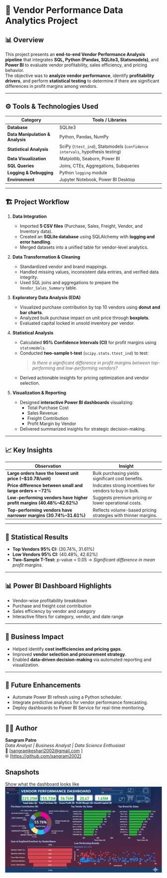 # 🧾 Vendor Performance Data Analytics Project

## 📊 Overview
This project presents an **end-to-end Vendor Performance Analysis pipeline** that integrates **SQL, Python (Pandas, SQLite3, Statsmodels)**, and **Power BI** to evaluate vendor profitability, sales efficiency, and pricing behavior.  
The objective was to **analyze vendor performance**, identify **profitability drivers**, and perform **statistical testing** to determine if there are significant differences in profit margins among vendors.

---

## ⚙️ Tools & Technologies Used
| Category | Tools / Libraries |
|-----------|-------------------|
| **Database** | SQLite3 |
| **Data Manipulation & Analysis** | Python, Pandas, NumPy |
| **Statistical Analysis** | SciPy (`ttest_ind`), Statsmodels (`confidence intervals`, hypothesis testing) |
| **Data Visualization** | Matplotlib, Seaborn, Power BI |
| **SQL Queries** | Joins, CTEs, Aggregations, Subqueries |
| **Logging & Debugging** | Python `logging` module |
| **Environment** | Jupyter Notebook, Power BI Desktop |

---

## 🏗️ Project Workflow
1. **Data Integration**
   - Imported **5 CSV files** (Purchase, Sales, Freight, Vendor, and Inventory data).
   - Created an **SQLite database** using SQLAlchemy with **logging and error handling**.
   - Merged datasets into a unified table for vendor-level analytics.

2. **Data Transformation & Cleaning**
   - Standardized vendor and brand mappings.
   - Handled missing values, inconsistent data entries, and verified data integrity.
   - Used SQL joins and aggregations to prepare the `Vendor_Sales_Summary` table.

3. **Exploratory Data Analysis (EDA)**
   - Visualized purchase contribution by top 10 vendors using **donut and bar charts**.
   - Analyzed bulk purchase impact on unit price through **boxplots**.
   - Evaluated capital locked in unsold inventory per vendor.

4. **Statistical Analysis**
   - Calculated **95% Confidence Intervals (CI)** for profit margins using `statsmodels`.
   - Conducted **two-sample t-test** (`scipy.stats.ttest_ind`) to test:
     > *Is there a significant difference in profit margins between top-performing and low-performing vendors?*
   - Derived actionable insights for pricing optimization and vendor selection.

5. **Visualization & Reporting**
   - Designed **interactive Power BI dashboards** visualizing:
     - Total Purchase Cost  
     - Sales Revenue  
     - Freight Contribution  
     - Profit Margin by Vendor  
   - Delivered summarized insights for strategic decision-making.

---

## 📈 Key Insights
| Observation | Insight |
|--------------|----------|
| **Large orders have the lowest unit price (~$10.78/unit)** | Bulk purchasing yields significant cost benefits. |
| **Price difference between small and large orders ≈ −72%** | Indicates strong incentives for vendors to buy in bulk. |
| **Low-performing vendors have higher profit margins (40.48%–42.62%)** | Suggests premium pricing or lower operational costs. |
| **Top-performing vendors have narrower margins (30.74%–31.61%)** | Reflects volume-based pricing strategies with thinner margins. |

---

## 🧮 Statistical Results
- **Top Vendors 95% CI:** (30.74%, 31.61%)  
- **Low Vendors 95% CI:** (40.48%, 42.62%)  
- **Two-Sample T-Test:** p-value < 0.05 → *Significant difference in mean profit margins.*

---

## 📊 Power BI Dashboard Highlights
- Vendor-wise profitability breakdown  
- Purchase and freight cost contribution  
- Sales efficiency by vendor and category  
- Interactive filters for category, vendor, and date range  

---

## 🧠 Business Impact
- Helped identify **cost inefficiencies and pricing gaps**.  
- Improved **vendor selection and procurement strategy**.  
- Enabled **data-driven decision-making** via automated reporting and visualization.

---

## 🚀 Future Enhancements
- Automate Power BI refresh using a Python scheduler.
- Integrate predictive analytics for vendor performance forecasting.
- Deploy dashboards to Power BI Service for real-time monitoring.

---

## 👨‍💻 Author
**Sangram Patro**  
_Data Analyst | Business Analyst | Data Science Enthusiast_  
📧 [sangramkeshari2002@gmail.com ]  
🌐 [https://github.com/sangram2002]  

## Snapshots
Show what the dashboard looks like
![Dashboard Preview](https://github.com/sangram2002/Vendor-Profitability-Sales-Analysis-and-Reporting-Dashboard-/blob/main/Snapshot%20of%20the%20Dashboard.png)

